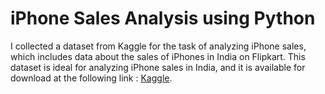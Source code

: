 # iPhone Sales Analysis using Python  

I collected a dataset from Kaggle for the task of analyzing iPhone sales, which includes data about the sales of iPhones in India on Flipkart. This dataset is ideal for analyzing iPhone sales in India, and it is available for download at the following link : [Kaggle](https://www.kaggle.com/datasets/komalkhetlani/apple-iphone-data).
